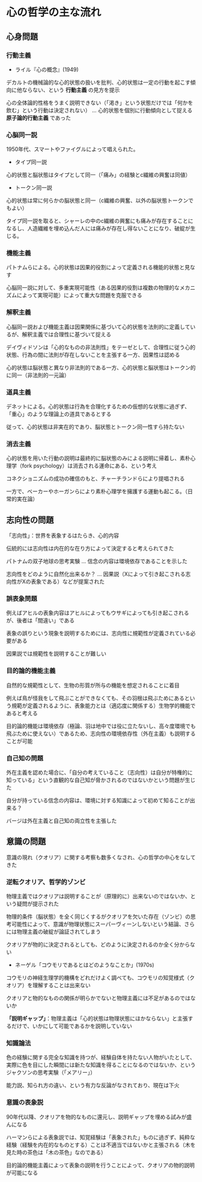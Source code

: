# 心の哲学の主な流れ

## 心身問題

### 行動主義

* ライル『心の概念』(1949)

デカルトの機械論的な心的状態の扱いを批判、心的状態は一定の行動を起こす傾向に他ならない、という **行動主義** の見方を提示

心の全体論的性格をうまく説明できない（「渇き」という状態だけでは「何かを飲む」という行動は決定されない） ... 心的状態を個別に行動傾向として捉える **原子論的行動主義** であった

### 心脳同一説

1950年代、スマートやファイグルによって唱えられた。

* タイプ同一説

心的状態と脳状態はタイプとして同一（「痛み」の経験とc繊維の興奮は同値）

* トークン同一説

心的状態は常に何らかの脳状態と同一（c繊維の興奮、以外の脳状態トークンでもよい）

タイプ同一説を取ると、シャーレの中のc繊維の興奮にも痛みが存在することになるし、人造繊維を埋め込んだ人には痛みが存在し得ないことになり、破綻が生じる。

### 機能主義

パトナムらによる。心的状態は因果的役割によって定義される機能的状態と見なす

心脳同一説に対して、多重実現可能性（ある因果的役割は複数の物理的なメカニズムによって実現可能）によって重大な問題を克服できる

### 解釈主義

心脳同一説および機能主義は因果関係に基づいて心的状態を法則的に定義しているが、解釈主義では合理性に基づいて捉える

デイヴィドソンは「心的なものの非法則性」をテーゼとして、合理性に従う心的状態、行為の間に法則が存在しないことを主張する一方、因果性は認める

心的状態は脳状態と異なり非法則的である一方、心的状態と脳状態はトークン的に同一（非法則的一元論）

### 道具主義

デネットによる。心的状態は行為を合理化するための仮想的な状態に過ぎず、「重心」のような理論上の道具であるとする

従って、心的状態は非実在的であり、脳状態とトークン同一性すら持たない

### 消去主義

心的状態を用いた行動の説明は最終的に脳状態のみによる説明に帰着し、素朴心理学（fork psychology）は消去される運命にある、という考え

コネクショニズムの成功の確信のもと、チャーチランドらにより提唱される

一方で、ベーカーやホーガンらにより素朴心理学を擁護する運動も起こる。（日常的実在論）

## 志向性の問題

「志向性」：世界を表象するはたらき、心的内容

伝統的には志向性は内在的な在り方によって決定すると考えられてきた

パトナムの双子地球の思考実験 ... 信念の内容は環境依存であることを示した

志向性をどのように自然化出来るか？ ... 因果説（Xによって引き起こされる志向性がXの表象である）などが提案された

### 誤表象問題

例えばアヒルの表象内容はアヒルによってもウサギによっても引き起こされるが、後者は「間違い」である

表象の誤りという現象を説明するためには、志向性に規範性が定義されている必要がある

因果説では規範性を説明することが難しい

### 目的論的機能主義

自然的な規範性として、生物の形質が所与の機能を想定されることに着目

例えば鳥が怪我をして飛ぶことができなくても、その羽根は飛ぶためにあるという規範が定義されるように、表象能力とは（適応度に関係する）生物学的機能であると考える

目的論的機能は環境依存（極論、羽は地中では役に立たないし、高々度環境でも飛ぶために使えない）であるため、志向性の環境依存性（外在主義）も説明することが可能

### 自己知の問題

外在主義を認めた場合に、「自分の考えていること（志向性）は自分が特権的に知っている」という直観的な自己知が脅かされるのではないかという問題が生じた

自分が持っている信念の内容は、環境に対する知識によって初めて知ることが出来る？

バージは外在主義と自己知の両立性を主張した

## 意識の問題

意識の現れ（クオリア）に関する考察も数多くなされ、心の哲学の中心をなしてきた

### 逆転クオリア、哲学的ゾンビ

物理主義ではクオリアは説明することが（原理的に）出来ないのではないか、という疑問が提示された

物理的条件（脳状態）を全く同じくするがクオリアを欠いた存在（ゾンビ）の思考可能性によって、意識が物理状態にスーパーヴィーンしないという結論、さらには物理主義の破綻が論証されてしまう

クオリアが物的に決定されるとしても、どのように決定されるのか全く分からない

* ネーゲル「コウモリであるとはどのようなことか」(1970s)

コウモリの神経生理学的機構をどれだけよく調べても、コウモリの知覚様式（クオリア）を理解することは出来ない

クオリアと物的なものの関係が明らかでないと物理主義には不足があるのではないか

**「説明ギャップ」**：物理主義は「心的状態は物理状態にほかならない」と主張するだけで、いかにして可能であるかを説明していない

### 知識論法

色の経験に関する完全な知識を持つが、経験自体を持たない人物がいたとして、実際に色を目にした瞬間には新たな知識を得ることになるのではないか、というジャクソンの思考実験（「メアリー」）

能力説、知られ方の違い、という有力な反論がなされており、現在は下火

### 意識の表象説

90年代以降、クオリアを物的なものに還元し、説明ギャップを埋める試みが盛んになる

ハーマンらによる表象説では、知覚経験は「表象された」ものに過ぎず、純粋な経験（経験を内在的なものとする）ことは不適当ではないかと主張される（木を見た時の茶色は「木の茶色」なのである）

目的論的機能主義によって表象の説明を行うことによって、クオリアの物的説明が可能になる

